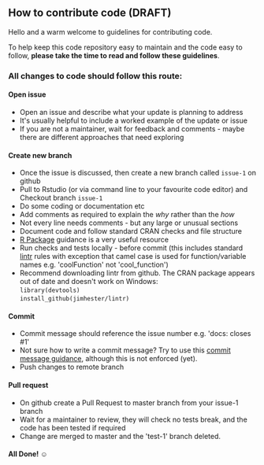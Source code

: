 ## How to contribute code (DRAFT)

Hello and a warm welcome to guidelines for contributing code.

To help keep this code repository easy to maintain and the code easy to follow, **please take the time to read and follow these guidelines**.

### All changes to code should follow this route:

#### Open issue

- Open an issue and describe what your update is planning to address
- It's usually helpful to include a worked example of the update or issue
- If you are not a maintainer, wait for feedback and comments - maybe there are different approaches that need exploring

#### Create new branch

- Once the issue is discussed, then create a new branch called `issue-1` on github
- Pull to Rstudio (or via command line to your favourite code editor) and Checkout branch `issue-1`
- Do some coding or documentation etc
- Add comments as required to explain the *why* rather than the *how*
- Not every line needs comments - but any large or unusual sections
- Document code and follow standard CRAN checks and file structure
- [R Package](http://r-pkgs.had.co.nz/) guidance is a very useful resource
- Run checks and tests locally - before commit (this includes standard [lintr](https://github.com/jimhester/lintr) rules with exception that camel case is used for function/variable names e.g. 'coolFunction' not 'cool_function')
- Recommend downloading lintr from github. The CRAN package appears out of date and doesn't work on Windows:  
`library(devtools)`   
`install_github(jimhester/lintr)`

#### Commit

- Commit message should reference the issue number e.g. 'docs: closes #1'
- Not sure how to write a commit message? Try to use this [commit message guidance](https://gist.github.com/stephenparish/9941e89d80e2bc58a153#subject-line), although this is not enforced (yet).
- Push changes to remote branch 

#### Pull request

- On github create a Pull Request to master branch from your issue-1 branch
- Wait for a maintainer to review, they will check no tests break, and the code has been tested if required
- Change are merged to master and the 'test-1' branch deleted.

#### All Done! ☺ 



